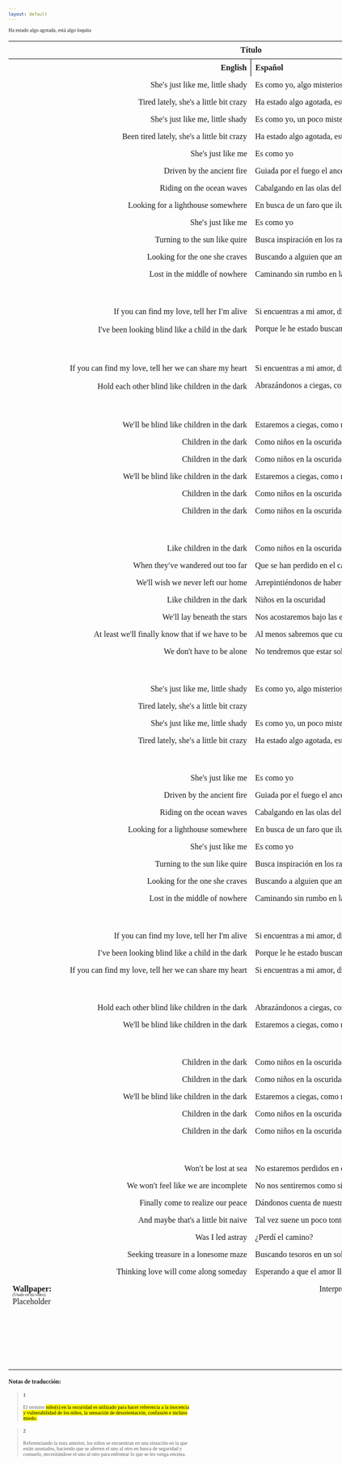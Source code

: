 ```yaml
---
layout: default
---
```

<!-- VARIABLES -->
<script>
    //
    //CANCION
    var cancion = "Tristam - Children in the Dark";
    //
    //WALLPAPER
    var titulo = "Collage hecho por mí";
    var texto = "Aquí";
    var wfuente = "https://files.catbox.moe/899vp6.mp4";
    //
    //PISTAS
    var vocals = "";
    var instrumental = "";
    //
    //VIDEO LOSSELESS
    var videoText = "Catbox"; 
    var videoLink = "";
    //
    //ARTISTA 1
    var artist = "Tristam";
    var tidal = "https://tidal.com/browse/artist/4919619";
    var spotify = "https://open.spotify.com/artist/28Ky95tmlHktB96DBUoB0g";
    var instagram = "https://www.instagram.com/itsmetristam/";
    var twitter = "https://twitter.com/TristamOfficial";
    var soundcloud = "https://soundcloud.com/tristam";
    var website = "https://www.tristam.me/";
    var facebook = "https://www.facebook.com/Theofficialtristam/";
    var youtube = "https://www.youtube.com/c/tristam";
    var reddit  = "https://www.reddit.com/r/Tristam/";
    var discord = "";
    //
    //ARTISTA 2
    var artist2 = "";
    var tidal2 = "";
    var spotify2 = "";
    var instagram2 = "";
    var twitter2 = "";
    var soundcloud2 = "";
    var website2 = "";
    var facebook2 = "";
    var youtube2 = "";
    var discord2 = "";
    //
    //ARTISTA 3
    var artist3 = "";
    var tidal3 = "";
    var spotify3 = "";
    var instagram3 = "";
    var twitter3 = "";
    var soundcloud3 = "";
    var website3 = "";
    var facebook3 = "";
    var youtube3 = "";
    var discord3 = "";
   //
</script>
<!-- ESTILOS -->

<head>
    <style>
        body {
            font-family: "Times New Roman", Times, serif;
            font-size: 62.5%;
            width: 100%;
        }
        table {
            border-collapse: collapse;
            font-size: 1rem;
            width: 120ch;
        }
        th,
        td {
            padding: 8px;
        }
        tr td:first-child {
            text-align: right;
        }
        tr td:nth-child(2) {
            text-align: left;
        }
        .titulo {
            text-align: center;
        }
        .ingles {
            text-align: right;
            width: 50%;
        }
        .espanol {
            text-align: left;
            width: 50%;
        }
        .borde-derecho {
            border-right: 1px solid black;
        }
        .mitad-tamano {
            font-size: 50%;
            display: block;
            margin-top: -2px;
            margin-bottom: 0px;
        }
        .top-align {
            vertical-align: top;
        }
        .align-left {
            text-align: left;
        }
        .mid-align {
            vertical-align: middle;
        }
        .tab {
            display: inline-block;
            margin-left: 1.5rem;
        }
    </style>
</head>
<!-- CUERPO CON LA TABLA -->

<body>
    <table>
        <tr>
            <th colspan="4" class="titulo">Título</th>
        </tr>
        <tr>
            <th colspan="2" class="ingles borde-derecho">English</th>
            <th colspan="2" class="espanol">Español</th>
        </tr>
        <!-- INICIAR AQUI LA LETRA <td colspan="2"> -->
        <tr><td colspan="2">She′s just like me, little shady</td><td colspan="2">Es como yo, algo misteriosa</td></tr><tr><td colspan="2">Tired lately, she's a little bit crazy</td><td colspan="2">Ha estado algo agotada, está algo loquita</td></tr><tr><td colspan="2">She′s just like me, little shady</td><td colspan="2">Es como yo, un poco misteriosa</td></tr><tr><td colspan="2">Been tired lately, she's a little bit crazy</td><td colspan="2">Ha estado algo agotada, está algo loquita</td></tr><tr><td colspan="2">She's just like me</td><td colspan="2">Es como yo</td></tr><tr><td colspan="2">Driven by the ancient fire</td><td colspan="2">Guiada por el fuego el ancestral</td></tr><tr><td colspan="2">Riding on the ocean waves</td><td colspan="2">Cabalgando en las olas del océano</td></tr><tr><td colspan="2">Looking for a lighthouse somewhere</td><td colspan="2">En busca de un faro que ilumine el horizonte</td></tr><tr><td colspan="2">She′s just like me</td><td colspan="2">Es como yo</td></tr><tr><td colspan="2">Turning to the sun like quire</td><td colspan="2">Busca inspiración en los rayos de sol</td></tr><tr><td colspan="2">Looking for the one she craves</td><td colspan="2">Buscando a alguien que amar</td></tr><tr><td colspan="2">Lost in the middle of nowhere</td><td colspan="2">Caminando sin rumbo en la nada</td></tr><tr><td colspan="2">ㅤ</td><td colspan="2">ㅤ</td></tr><tr><td colspan="2">If you can find my love, tell her I′m alive</td><td colspan="2">Si encuentras a mi amor, dile que estoy aquí</td></tr><tr><td colspan="2">I've been looking blind like a child in the dark</td><td colspan="2">Porque le he estado buscando a ciegas, como un niño en la oscuridad<sub><a href="#1"><strong>[1]</strong></a></sub></td></tr><tr><td colspan="2">ㅤ</td><td colspan="2">ㅤ</td></tr><tr><td colspan="2">If you can find my love, tell her we can share my heart</td><td colspan="2">Si encuentras a mi amor, dile que podemos compartir mi corazón</td></tr><tr><td colspan="2">Hold each other blind like children in the dark</td><td colspan="2">Abrazándonos a ciegas, como niños en la oscuridad<sub><a href="#2"><strong>[2]</strong></a></sub></td></tr><tr><td colspan="2">ㅤ</td><td colspan="2">ㅤ</td></tr><tr><td colspan="2">We′ll be blind like children in the dark</td><td colspan="2">Estaremos a ciegas, como niños en la oscuridad</td></tr><tr><td colspan="2">Children in the dark</td><td colspan="2">Como niños en la oscuridad</td></tr><tr><td colspan="2">Children in the dark</td><td colspan="2">Como niños en la oscuridad</td></tr><tr><td colspan="2">We'll be blind like children in the dark</td><td colspan="2">Estaremos a ciegas, como niños en la oscuridad</td></tr><tr><td colspan="2">Children in the dark</td><td colspan="2">Como niños en la oscuridad</td></tr><tr><td colspan="2">Children in the dark</td><td colspan="2">Como niños en la oscuridad</td></tr><tr><td colspan="2">ㅤ</td><td colspan="2">ㅤ</td></tr><tr><td colspan="2">Like children in the dark</td><td colspan="2">Como niños en la oscuridad</td></tr><tr><td colspan="2">When they′ve wandered out too far</td><td colspan="2">Que se han perdido en el camino</td></tr><tr><td colspan="2">We'll wish we never left our home</td><td colspan="2">Arrepintiéndonos de haber dejado nuestro hogar</td></tr><tr><td colspan="2">Like children in the dark</td><td colspan="2">Niños en la oscuridad</td></tr><tr><td colspan="2">We′ll lay beneath the stars</td><td colspan="2">Nos acostaremos bajo las estrellas</td></tr><tr><td colspan="2">At least we'll finally know that if we have to be</td><td colspan="2">Al menos sabremos que cuál sea nuestro destino</td></tr><tr><td colspan="2">We don't have to be alone</td><td colspan="2">No tendremos que estar solos</td></tr><tr><td colspan="2">ㅤ</td><td colspan="2">ㅤ</td></tr><tr><td colspan="2">She′s just like me, little shady</td><td colspan="2">Es como yo, algo misteriosa</td></tr><tr><td colspan="2">Tired lately, she′s a little bit crazy</td><tdcolspan="2">Ha estado algo agotada, está algo loquita</td></tr><tr><td colspan="2">She's just like me, little shady</td><td colspan="2">Es como yo, un poco misteriosa</td></tr><tr><td colspan="2">Tired lately, she′s a little bit crazy</td><td colspan="2">Ha estado algo agotada, está algo loquita</td></tr><tr><td colspan="2">ㅤ</td><td colspan="2"></td></tr><tr><td colspan="2">She's just like me</td><td colspan="2">Es como yo</td></tr><tr><td colspan="2">Driven by the ancient fire</td><td colspan="2">Guiada por el fuego el ancestral</td></tr><tr><td colspan="2">Riding on the ocean waves</td><td colspan="2">Cabalgando en las olas del océano</td></tr><tr><td colspan="2">Looking for a lighthouse somewhere</td><td colspan="2">En busca de un faro que ilumine el horizonte</td></tr><tr><td colspan="2">She′s just like me</td><td colspan="2">Es como yo</td></tr><tr><td colspan="2">Turning to the sun like quire</td><td colspan="2">Busca inspiración en los rayos de sol</td></tr><tr><td colspan="2">Looking for the one she craves</td><td colspan="2">Buscando a alguien que amar</td></tr><tr><td colspan="2">Lost in the middle of nowhere</td><td colspan="2">Caminando sin rumbo en la nada</td></tr><tr><td colspan="2">ㅤ</td><td colspan="2">ㅤ</td></tr><tr><td colspan="2">If you can find my love, tell her I'm alive</td><td colspan="2">Si encuentras a mi amor, dile que estoy aquí</td></tr><tr><td colspan="2">I′ve been looking blind like a child in the dark</td><td colspan="2">Porque le he estado buscando a ciegas, como un niño en la oscuridad</td></tr><tr><td colspan="2">If you can find my love, tell her we can share my heart</td><td colspan="2">Si encuentras a mi amor, dile que podemos compartir mi corazón</td></tr><tr><td colspan="2">ㅤ</td><td colspan="2">ㅤ</td></tr><tr><td colspan="2">Hold each other blind like children in the dark</td><td colspan="2">Abrazándonos a ciegas, como niños en la oscuridad</td></tr><tr><td colspan="2">We'll be blind like children in the dark</td><td colspan="2">Estaremos a ciegas, como niños en la oscuridad</td></tr><tr><td colspan="2">ㅤ</td><td colspan="2">ㅤ</td></tr><tr><td colspan="2">Children in the dark</td><td colspan="2">Como niños en la oscuridad</td></tr><tr><td colspan="2">Children in the dark</td><td colspan="2">Como niños en la oscuridad</td></tr><tr><td colspan="2">We'll be blind like children in the dark</td><td colspan="2">Estaremos a ciegas, como niños en la oscuridad</td></tr><tr><td colspan="2">Children in the dark</td><td colspan="2">Como niños en la oscuridad</td></tr><tr><td colspan="2">Children in the dark</td><td colspan="2">Como niños en la oscuridad</td></tr><tr><td colspan="2">ㅤ</td><td colspan="2">ㅤ</td></tr><tr><td colspan="2">Won′t be lost at sea</td><td colspan="2">No estaremos perdidos en el mar</td></tr><tr><td colspan="2">We won′t feel like we are incomplete</td><td colspan="2">No nos sentiremos como si estuviésemos incompletos</td></tr><tr><td colspan="2">Finally come to realize our peace</td><td colspan="2">Dándonos cuenta de nuestra paz finalmente</td></tr><tr><td colspan="2">And maybe that's a little bit naive</td><td colspan="2">Tal vez suene un poco tonto</td></tr><tr><td colspan="2">Was I led astray</td><td colspan="2">¿Perdí el camino?</td></tr><tr><td colspan="2">Seeking treasure in a lonesome maze</td><td colspan="2">Buscando tesoros en un solitario laberinto</td></tr><tr><td colspan="2">Thinking love will come along someday</td><td colspan="2">Esperando a que el amor llegue algún día</td></tr>
        <!-- FINAL DE LA LETRA <td colspan="2"> -->
        <tr>
            <td class="top-align align-left" style="text-align: left;"><span id="spanWallpaper"><b>Wallpaper:</b><span class="mitad-tamano">(Usado
                        en mi
                        video)</span><span id="FuenteW1">Placeholder</span></span>
            </td>
            <td class="top-align" style="text-align: left;"><span id="UrlsArtista1"></span></td>
            <td class="top-align" style="text-align: right;">Interpretación por: <b>Argel H</b><br>Redes:<br><a
                    href="https://linktr.ee/iamargelh" target="_blank">linktr.ee/iamargelh</a></td>
            <td class="top-align align-left"><img src="https://i.imgur.com/RQLfOkU.gif" width="80ch"><br><img src="https://i.imgur.com/itGKYxj.png" width="80ch" style="box-shadow: inset 0 0 0 1000px rgb(0, 0, 0);"></td>
        </tr>
    </table>
    <!-- INFIERNO DE LOS SCIRPT -->
    <script>
        var tituloc = document.querySelector(".titulo");
        tituloc.textContent = cancion;
        tituloc.style.textAlign = "center";
        document.title = "(ArgelH-Subs) " + cancion;
        var fuenteW1 = document.getElementById("FuenteW1");
        fuenteW1.innerHTML = titulo + ": ";
        var enlace = document.createElement("a");
        var link = document.querySelector("link[rel~='icon']");
        link = document.createElement("link");
        link.rel = "icon";
        document.head.appendChild(link);
        link.href = "https://i.imgur.com/yDkaBI1.png";
        if (wfuente) {
            enlace.href = wfuente;
            enlace.target = "_blank";
        }
        enlace.textContent = texto;
        enlace.style.fontStyle = "italic";
        fuenteW1.appendChild(enlace);
        if (vocals || instrumental) {
            var spanWallpaper = document.getElementById("spanWallpaper");
            spanWallpaper.appendChild(document.createElement("br"));
            var audiosSpan = document.createElement("span");
            audiosSpan.innerHTML = "<strong>Audios:</strong>";
            spanWallpaper.parentNode.insertBefore(audiosSpan, spanWallpaper.nextSibling);
            var extractedText = document.createElement("span");
            extractedText.textContent = "(Extraídos de la canción)";
            extractedText.style.fontSize = "50%";
            extractedText.style.display = "block";
            extractedText.style.marginTop = "-2px";
            extractedText.style.marginBottom = "0px";
            audiosSpan.appendChild(extractedText);
            if (vocals) {
                var vocalsLink = document.createElement("a");
                vocalsLink.href = vocals;
                vocalsLink.target = "_blank";
                vocalsLink.textContent = "Acapella";
                audiosSpan.appendChild(vocalsLink);
                audiosSpan.appendChild(document.createElement("br"));
            }
            if (instrumental) {
                var instrumentalLink = document.createElement("a");
                instrumentalLink.href = instrumental;
                instrumentalLink.target = "_blank";
                instrumentalLink.textContent = "Instrumental";
                audiosSpan.appendChild(instrumentalLink);
            }
        }
    </script>
    <script>
        var celdaUrlsArtista1 = document.getElementById("UrlsArtista1");
        var artistName = document.createElement("strong");
        artistName.textContent = artist + ":";
        celdaUrlsArtista1.appendChild(artistName);
        celdaUrlsArtista1.appendChild(document.createElement("br")); // AÑADE UN SALTO DE LINEA DESPUES DEL ARTISTA
        if (tidal) {
            var enlaceTidal = document.createElement("a");
            enlaceTidal.href = tidal;
            enlaceTidal.target = "_blank";
            enlaceTidal.textContent = "Tidal";
            celdaUrlsArtista1.appendChild(enlaceTidal);
            celdaUrlsArtista1.appendChild(document.createElement("br"));
        }
        if (spotify) {
            var UrlsArtista1potify = document.createElement("a");
            UrlsArtista1potify.href = spotify;
            UrlsArtista1potify.target = "_blank";
            UrlsArtista1potify.textContent = "Spotify";
            celdaUrlsArtista1.appendChild(UrlsArtista1potify);
            celdaUrlsArtista1.appendChild(document.createElement("br"));
        }
        if (soundcloud) {
            var UrlsArtista1oundCloud = document.createElement("a");
            UrlsArtista1oundCloud.href = soundcloud;
            UrlsArtista1oundCloud.target = "_blank";
            UrlsArtista1oundCloud.textContent = "SoundCloud";
            celdaUrlsArtista1.appendChild(UrlsArtista1oundCloud);
            celdaUrlsArtista1.appendChild(document.createElement("br"));
        }
        if (youtube) {
            var enlaceYouTube = document.createElement("a");
            enlaceYouTube.href = youtube;
            enlaceYouTube.target = "_blank";
            enlaceYouTube.textContent = "YouTube";
            celdaUrlsArtista1.appendChild(enlaceYouTube);
            celdaUrlsArtista1.appendChild(document.createElement("br"));
        }
        if (website) {
            var enlaceWebsite = document.createElement("a");
            enlaceWebsite.href = website;
            enlaceWebsite.target = "_blank";
            enlaceWebsite.textContent = "Website";
            celdaUrlsArtista1.appendChild(enlaceWebsite);
            celdaUrlsArtista1.appendChild(document.createElement("br"));
        }
        if (discord) {
            var enlacereddit = document.createElement("a");
            enlacereddit.href = reddit;
            enlacereddit.target = "_blank";
            enlacereddit.textContent = "Reddit";
            celdaUrlsArtista1.appendChild(enlacereddit);
            celdaUrlsArtista1.appendChild(document.createElement("br"));
        }
        if (discord) {
            var enlacediscord = document.createElement("a");
            enlacediscord.href = discord;
            enlacediscord.target = "_blank";
            enlacediscord.textContent = "Discord";
            celdaUrlsArtista1.appendChild(enlacediscord);
            celdaUrlsArtista1.appendChild(document.createElement("br"));
        }
        if (instagram) {
            var enlaceInstagram = document.createElement("a");
            enlaceInstagram.href = instagram;
            enlaceInstagram.target = "_blank";
            enlaceInstagram.textContent = "Instagram";
            celdaUrlsArtista1.appendChild(enlaceInstagram);
            celdaUrlsArtista1.appendChild(document.createElement("br"));
        }
        if (facebook) {
            var enlaceFacebook = document.createElement("a");
            enlaceFacebook.href = facebook;
            enlaceFacebook.target = "_blank";
            enlaceFacebook.textContent = "Facebook";
            celdaUrlsArtista1.appendChild(enlaceFacebook);
            celdaUrlsArtista1.appendChild(document.createElement("br"));
        }
        if (twitter) {
            var enlacetwitter = document.createElement("a");
            enlacetwitter.href = twitter;
            enlacetwitter.target = "_blank";
            enlacetwitter.textContent = "Twitter";
            celdaUrlsArtista1.appendChild(enlacetwitter);
        }
    </script>
    <script>
        if (artist2) {
            var celdaUrlsArtista1 = document.getElementById("UrlsArtista1");
            celdaUrlsArtista1.appendChild(document.createElement("br"));
            celdaUrlsArtista1.appendChild(document.createElement("br"));
            var celdaUrlsArtista2 = document.createElement("span");
            celdaUrlsArtista2.id = "UrlsArtista2";
            celdaUrlsArtista1.parentNode.insertBefore(celdaUrlsArtista2, celdaUrlsArtista1.nextSibling);
            var artistName2 = document.createElement("strong");
            artistName2.textContent = artist2 + ":";
            celdaUrlsArtista2.appendChild(artistName2);
            celdaUrlsArtista2.appendChild(document.createElement("br"));
            if (tidal2) {
                var enlaceTidal = document.createElement("a");
                enlaceTidal.href = tidal2;
                enlaceTidal.target = "_blank";
                enlaceTidal.textContent = "Tidal";
                celdaUrlsArtista2.appendChild(enlaceTidal);
                celdaUrlsArtista2.appendChild(document.createElement("br"));
            }
            if (spotify2) {
                var UrlsArtista1potify = document.createElement("a");
                UrlsArtista1potify.href = spotify2;
                UrlsArtista1potify.target = "_blank";
                UrlsArtista1potify.textContent = "Spotify";
                celdaUrlsArtista2.appendChild(UrlsArtista1potify);
                celdaUrlsArtista2.appendChild(document.createElement("br"));
            }
            if (soundcloud2) {
                var UrlsArtista1oundCloud = document.createElement("a");
                UrlsArtista1oundCloud.href = soundcloud2;
                UrlsArtista1oundCloud.target = "_blank";
                UrlsArtista1oundCloud.textContent = "SoundCloud";
                celdaUrlsArtista2.appendChild(UrlsArtista1oundCloud);
                celdaUrlsArtista2.appendChild(document.createElement("br"));
            }
            if (youtube2) {
                var enlaceYouTube = document.createElement("a");
                enlaceYouTube.href = youtube2;
                enlaceYouTube.target = "_blank";
                enlaceYouTube.textContent = "YouTube";
                celdaUrlsArtista2.appendChild(enlaceYouTube);
                celdaUrlsArtista2.appendChild(document.createElement("br"));
            }
            if (website2) {
                var enlaceWebsite = document.createElement("a");
                enlaceWebsite.href = website;
                enlaceWebsite.target = "_blank";
                enlaceWebsite.textContent = "Website";
                celdaUrlsArtista2.appendChild(enlaceWebsite);
                celdaUrlsArtista2.appendChild(document.createElement("br"));
            }
            if (discord2) {
                var enlacediscord = document.createElement("a");
                enlacediscord.href = discord2;
                enlacediscord.target = "_blank";
                enlacediscord.textContent = "Discord";
                celdaUrlsArtista2.appendChild(enlacediscord);
                celdaUrlsArtista2.appendChild(document.createElement("br"));
            }
            if (instagram) {
                var enlaceInstagram = document.createElement("a");
                enlaceInstagram.href = instagram;
                enlaceInstagram.target = "_blank";
                enlaceInstagram.textContent = "Instagram";
                celdaUrlsArtista2.appendChild(enlaceInstagram);
                celdaUrlsArtista2.appendChild(document.createElement("br"));
            }
            if (facebook2) {
                var enlaceFacebook = document.createElement("a");
                enlaceFacebook.href = facebook2;
                enlaceFacebook.target = "_blank";
                enlaceFacebook.textContent = "Facebook";
                celdaUrlsArtista2.appendChild(enlaceFacebook);
                celdaUrlsArtista2.appendChild(document.createElement("br"));
            }
            if (twitter2) {
                var enlacetwitter = document.createElement("a");
                enlacetwitter.href = twitter2;
                enlacetwitter.target = "_blank";
                enlacetwitter.textContent = "Twitter";
                celdaUrlsArtista2.appendChild(enlacetwitter);
            }
        }
    </script>
    <script>
        if (artist3) {
            var celdaUrlsArtista2 = document.getElementById("UrlsArtista2");
            celdaUrlsArtista2.appendChild(document.createElement("br"));
            celdaUrlsArtista2.appendChild(document.createElement("br"));
            var celdaUrlsArtista3 = document.createElement("span");
            celdaUrlsArtista3.id = "UrlsArtista3";
            celdaUrlsArtista2.parentNode.insertBefore(celdaUrlsArtista3, celdaUrlsArtista2.nextSibling);
            var artistName3 = document.createElement("strong");
            artistName3.textContent = artist3 + ":";
            celdaUrlsArtista3.appendChild(artistName3);
            celdaUrlsArtista3.appendChild(document.createElement("br"));
            if (tidal3) {
                var enlaceTidal = document.createElement("a");
                enlaceTidal.href = tidal3;
                enlaceTidal.target = "_blank";
                enlaceTidal.textContent = "Tidal";
                celdaUrlsArtista3.appendChild(enlaceTidal);
                celdaUrlsArtista3.appendChild(document.createElement("br"));
            }
            if (spotify3) {
                var UrlsArtista1potify = document.createElement("a");
                UrlsArtista1potify.href = spotify3;
                UrlsArtista1potify.target = "_blank";
                UrlsArtista1potify.textContent = "Spotify";
                celdaUrlsArtista3.appendChild(UrlsArtista1potify);
                celdaUrlsArtista3.appendChild(document.createElement("br"));
            }
            if (soundcloud3) {
                var UrlsArtista1oundCloud = document.createElement("a");
                UrlsArtista1oundCloud.href = soundcloud;
                UrlsArtista1oundCloud.target = "_blank";
                UrlsArtista1oundCloud.textContent = "SoundCloud";
                celdaUrlsArtista3.appendChild(UrlsArtista1oundCloud);
                celdaUrlsArtista3.appendChild(document.createElement("br"));
            }
            if (youtube) {
                var enlaceYouTube = document.createElement("a");
                enlaceYouTube.href = youtube;
                enlaceYouTube.target = "_blank";
                enlaceYouTube.textContent = "YouTube";
                celdaUrlsArtista3.appendChild(enlaceYouTube);
                celdaUrlsArtista3.appendChild(document.createElement("br"));
            }
            if (website3) {
                var enlaceWebsite = document.createElement("a");
                enlaceWebsite.href = website3;
                enlaceWebsite.target = "_blank";
                enlaceWebsite.textContent = "Website";
                celdaUrlsArtista3.appendChild(enlaceWebsite);
                celdaUrlsArtista3.appendChild(document.createElement("br"));
            }
            if (discord3) {
                var enlacediscord = document.createElement("a");
                enlacediscord.href = discord3;
                enlacediscord.target = "_blank";
                enlacediscord.textContent = "Discord";
                celdaUrlsArtista3.appendChild(enlacediscord);
                celdaUrlsArtista3.appendChild(document.createElement("br"));
            }
            if (instagram3) {
                var enlaceInstagram = document.createElement("a");
                enlaceInstagram.href = instagram3;
                enlaceInstagram.target = "_blank";
                enlaceInstagram.textContent = "Instagram";
                celdaUrlsArtista3.appendChild(enlaceInstagram);
                celdaUrlsArtista3.appendChild(document.createElement("br"));
            }
            if (facebook3) {
                var enlaceFacebook = document.createElement("a");
                enlaceFacebook.href = facebook3;
                enlaceFacebook.target = "_blank";
                enlaceFacebook.textContent = "Facebook";
                celdaUrlsArtista3.appendChild(enlaceFacebook);
                celdaUrlsArtista3.appendChild(document.createElement("br"));
            }
            if (twitter3) {
                var enlacetwitter = document.createElement("a");
                enlacetwitter.href = twitter3;
                enlacetwitter.target = "_blank";
                enlacetwitter.textContent = "Twitter";
                celdaUrlsArtista3.appendChild(enlacetwitter);
            }
        }
    </script>
    <script>
        if (videoLink) {
            var audiosSpan = document.querySelector("#spanWallpaper + span");
            if (!audiosSpan) {
                audiosSpan = document.querySelector("#spanWallpaper");
            }
            var br = document.createElement("br");
            audiosSpan.parentNode.insertBefore(br, audiosSpan.nextSibling);
            var videoSpan = document.createElement("span");
            videoSpan.innerHTML = "<strong>Video Con Mejor Calidad:</strong>";
            br.parentNode.insertBefore(videoSpan, br.nextSibling);
            videoSpan.appendChild(document.createElement("br"));
            var videoLinkElement = document.createElement("a");
            videoLinkElement.href = videoLink;
            videoLinkElement.target = "_blank";
            videoLinkElement.textContent = videoText;
            videoSpan.appendChild(videoLinkElement);
        }
    </script>
</body>

### Notas de traducción:

> #### 1
> El termino <mark><italic>niño(s) en la oscuridad</italic><mark> es utilizado para hacer referencia a la inocencia y vulnerabilidad de los niños, la sensación de desorientación, confusión e incluso miedo.

> #### 2
> Referenciando la nota anterior, los niños se encuentran en una situación en la que están asustados, haciendo que se aferren el uno al otro en busca de seguridad y consuelo, necesitándose el uno al otro para enfrentar lo que se les venga encima.
